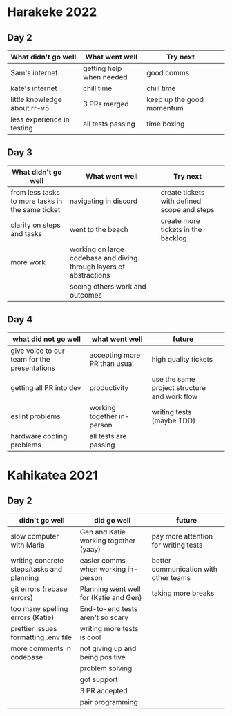 # Harakeke 2022

## Day 2 

| What didn't go well          | What went well           | Try next                  |     |
| ---------------------------- | ------------------------ | ------------------------- | --- |
| Sam's internet               | getting help when needed | good comms                |     |
| kate's internet              | chill time               | chill time                |     |
| little knowledge about rr-v5 | 3 PRs merged             | keep up the good momentum |     |
| less experience in testing   | all tests passing        | time boxing               |     |

## Day 3 

| What didn't go well                              | What went well                                                      | Try next                                    |     |
| ------------------------------------------------ | ------------------------------------------------------------------- | ------------------------------------------- | --- |
| from less tasks to more tasks in the same ticket | navigating in discord                                               | create tickets with defined scope and steps |     |
| clarity on steps and tasks                       | went to the beach                                                   | create more tickets in the backlog          |     |
| more work                                        | working on large codebase and diving through layers of abstractions |                                             |     |
|                                                  | seeing others work and outcomes                                     |                                             |     |

## Day 4 

| what did not go well                         | what went well               | future                                       |     |
| -------------------------------------------- | ---------------------------- | -------------------------------------------- | --- |
| give voice to our team for the presentations | accepting more PR than usual | high quality tickets                         |     |
| getting all PR into dev                      | productivity                 | use the same project structure and work flow |     |
| eslint problems                              | working together in-person   | writing tests (maybe TDD)                    |     |
| hardware cooling problems                    | all tests are passing        |                                              |     |

# Kahikatea 2021

## Day 2
| **didn't go well**                        | **did go well**                        | **future**                            |
|-------------------------------------------|----------------------------------------|----------------------------------------|
| slow computer with Maria                  | Gen and Katie working together (yaay)  | pay more attention for writing tests   |
| writing concrete steps/tasks and planning | easier comms when working in-person    | better communication with other teams  |
| git errors (rebase errors)                | Planning went well for (Katie and Gen) | taking more breaks                     |
| too many spelling errors (Katie)          | End-to-end tests aren't so scary       |                                        |
| prettier issues formatting .env file      | writing more tests is cool             |                                        |
| more comments in codebase                 | not giving up and being positive       |                                        |
|                                           | problem solving                        |                                        |
|                                           | got support                            |                                        |
|                                           | 3 PR accepted                          |                                        |
|                                           | pair programming                       |                                        |
